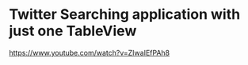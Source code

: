 # Twitter Searching application with just one TableView
https://www.youtube.com/watch?v=ZIwaIEfPAh8

